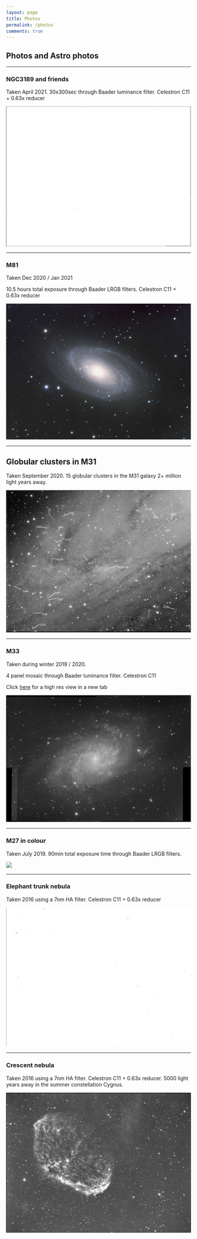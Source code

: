 ```yaml
---
layout: page
title: Photos
permalink: /photos
comments: true
---
```

## Photos and Astro photos

---

### NGC3189 and friends

Taken April 2021. 30x300sec through Baader luminance filter. Celestron C11 + 0.63x reducer

![](/images/photos/NGC3189_30x300sec_LUM.png)

---

### M81

Taken Dec 2020 / Jan 2021

10.5 hours total exposure through Baader LRGB filters. Celestron C11 + 0.63x reducer

![](/images/photos/M81.jpg)

---

## Globular clusters in M31

Taken September 2020. 15 globular clusters in the M31 galaxy 2+ million light years away.

![](/images/photos/M31-section-annotated.jpeg)

---

### M33

Taken during winter 2019 / 2020.

4 panel mosaic through Baader luminance filter. Celestron C11

Click <a href="/images/photos/M33.jpg" target="_blank">here</a> for a high res view in a new tab

![](/images/photos/M33.jpg)

---

### M27 in colour

Taken July 2019. 90min total exposure time through Baader LRGB filters. 

![](/images/photos/M27-90min-10x3min-LRGB.png)

---

### Elephant trunk nebula

Taken 2016 using a 7nm HA filter. Celestron C11 + 0.63x reducer

![](/images/photos/ElephantTrunk.png)

---

### Crescent nebula

Taken 2016 using a 7nm HA filter. Celestron C11 + 0.63x reducer. 5000 light years away in the summer constellation Cygnus.

![](/images/photos/crescent.jpg)

